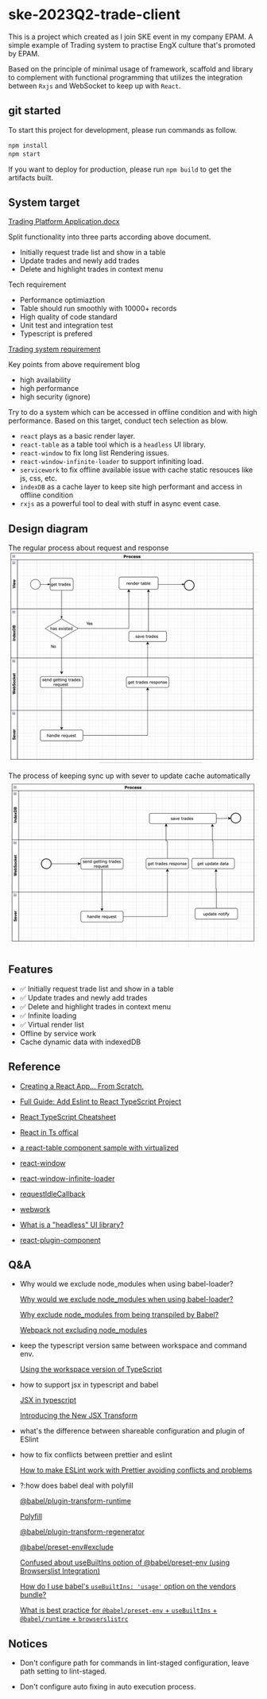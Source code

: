 # ske-2023Q2-trade-client

This is a project which created as I join SKE event in my company EPAM. A simple example of Trading system to practise EngX culture that's promoted by EPAM.

Based on the principle of minimal usage of framework, scaffold and library to complement with functional programming that utilizes the integration between `Rxjs` and WebSocket to keep up with `React`.

## git started

To start this project for development, please run commands as follow.

```sh
npm install
npm start
```

If you want to deploy for production, please run `npm build` to get the artifacts built.

## System target

[Trading Platform Application.docx](./doc/%5BCoding%20Test%5D%20Trading%20Platform%20Application.docx)

Split functionality into three parts according above document.

- Initially request trade list and show in a table
- Update trades and newly add trades
- Delete and highlight trades in context menu

Tech requirement

- Performance optimiaztion
- Table should run smoothly with 10000+ records
- High quality of code standard
- Unit test and integration test
- Typescript is prefered

[Trading system requirement](https://houbb.github.io/2020/06/19/system-design-how-to-design-trade-system-01-first-sight#%E4%BA%A4%E6%98%93%E7%B3%BB%E7%BB%9F%E9%9C%80%E6%B1%82)

Key points from above requirement blog

- high availability
- high performance
- high security (ignore)

Try to do a system which can be accessed in offline condition and with high performance. Based on this target, conduct tech selection as blow.

- `react` plays as a basic render layer.
- `react-table` as a table tool which is a `headless` UI library.
- `react-window` to fix long list Rendering issues.
- `react-window-infinite-loader` to support infiniting load.
- `servicework` to fix offline available issue with cache static resouces like js, css, etc.
- `indexDB` as a cache layer to keep site high performant and access in offline condition
- `rxjs` as a powerful tool to deal with stuff in async event case.

## Design diagram

The regular process about request and response
![](./doc/request-process.png)

The process of keeping sync up with sever to update cache automatically
![](./doc/sync-up.png)

## Features

- ✅ Initially request trade list and show in a table
- ✅ Update trades and newly add trades
- ✅ Delete and highlight trades in context menu
- ✅ Infinite loading
- ✅ Virtual render list
- Offline by service work
- Cache dynamic data with indexedDB

## Reference

- [Creating a React App… From Scratch.](https://medium.com/@JedaiSaboteur/creating-a-react-app-from-scratch-f3c693b84658)

- [Full Guide: Add Eslint to React TypeScript Project](https://levelup.gitconnected.com/full-guide-add-eslint-to-react-typescript-project-406618192b9)

- [React TypeScript Cheatsheet](https://react-typescript-cheatsheet.netlify.app/docs/basic/getting-started/basic_type_example)

- [React in Ts offical](https://www.typescriptlang.org/docs/handbook/react.html)

- [a react-table component sample with virtualized](https://react-table-v7.tanstack.com/docs/examples/virtualized-rows)

- [react-window](https://github.com/bvaughn/react-window)

- [react-window-infinite-loader](https://github.com/bvaughn/react-window-infinite-loader)

- [requestIdleCallback](https://developer.mozilla.org/en-US/docs/Web/API/Window/requestIdleCallback)

- [webwork](https://developer.mozilla.org/en-US/docs/Web/API/Web_Workers_API/Using_web_workers)

- [What is a "headless" UI library?](https://react-table-v7.tanstack.com/docs/overview#what-is-a-headless-ui-library)

- [react-plugin-component](https://github.com/unnKoel/react-plugin-component)

## Q&A

- Why would we exclude node_modules when using babel-loader?

  [Why would we exclude node_modules when using babel-loader?](https://stackoverflow.com/questions/54156617/why-would-we-exclude-node-modules-when-using-babel-loader)

  [Why exclude node_modules from being transpiled by Babel?](https://stackoverflow.com/questions/66001749/why-exclude-node-modules-from-being-transpiled-by-babel)

  [Webpack not excluding node_modules](https://stackoverflow.com/questions/33001237/webpack-not-excluding-node-modules)

- keep the typescript version same between workspace and command env.

  [Using the workspace version of TypeScript](https://code.visualstudio.com/docs/typescript/typescript-compiling#_using-newer-typescript-versions)

- how to support jsx in typescript and babel

  [JSX in typescript](https://www.typescriptlang.org/docs/handbook/jsx.html)

  [Introducing the New JSX Transform](https://legacy.reactjs.org/blog/2020/09/22/introducing-the-new-jsx-transform.html)

- what's the difference between shareable configuration and plugin of ESlint

- how to fix conflicts between prettier and eslint

  [How to make ESLint work with Prettier avoiding conflicts and problems](https://dev.to/studio_m_song/how-to-make-eslint-work-with-prettier-avoiding-conflicts-and-problems-57pi)

- ?:how does babel deal with polyfill

  [@babel/plugin-transform-runtime](https://babeljs.io/docs/babel-plugin-transform-runtime#technical-details)

  [Polyfill](https://babeljs.io/docs/usage#polyfill)

  [@babel/plugin-transform-regenerator](https://babeljs.io/docs/babel-plugin-transform-regenerator)

  [@babel/preset-env#exclude](https://babeljs.io/docs/babel-preset-env.html#exclude)

  [Confused about useBuiltIns option of @babel/preset-env (using Browserslist Integration)](https://stackoverflow.com/questions/52625979/confused-about-usebuiltins-option-of-babel-preset-env-using-browserslist-integ)

  [How do I use babel's `useBuiltIns: 'usage'` option on the vendors bundle?](https://stackoverflow.com/questions/52407499/how-do-i-use-babels-usebuiltins-usage-option-on-the-vendors-bundle)

  [What is best practice for `@babel/preset-env` + `useBuiltIns` + `@babel/runtime` + `browserslistrc`](https://stackoverflow.com/questions/63231564/what-is-best-practice-for-babel-preset-env-usebuiltins-babel-runtime)

## Notices

- Don't configure path for commands in lint-staged configuration, leave path setting to lint-staged.

- Don't configure auto fixing in auto execution process.
